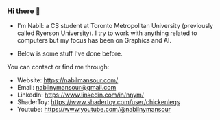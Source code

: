 ### Hi there 👋
- I'm Nabil: a CS student at Toronto Metropolitan University (previously called Ryerson University). I try to work with anything related to computers but my focus has been on Graphics and AI.

- Below is some stuff I've done before.

You can contact or find me through:
- Website: https://nabilmansour.com/
- Email: nabilnymansour@gmail.com
- LinkedIn: https://www.linkedin.com/in/nnym/
- ShaderToy: https://www.shadertoy.com/user/chickenlegs
- Youtube: https://www.youtube.com/@nabilnymansour
<!--
**NabilNYMansour/NabilNYMansour** is a ✨ _special_ ✨ repository because its `README.md` (this file) appears on your GitHub profile.

Here are some ideas to get you started:

- 🔭 I’m currently working on ...
- 🌱 I’m currently learning ...
- 👯 I’m looking to collaborate on ...
- 🤔 I’m looking for help with ...
- 💬 Ask me about ...
- 📫 How to reach me: ...
- 😄 Pronouns: ...
- ⚡ Fun fact: ...
-->
